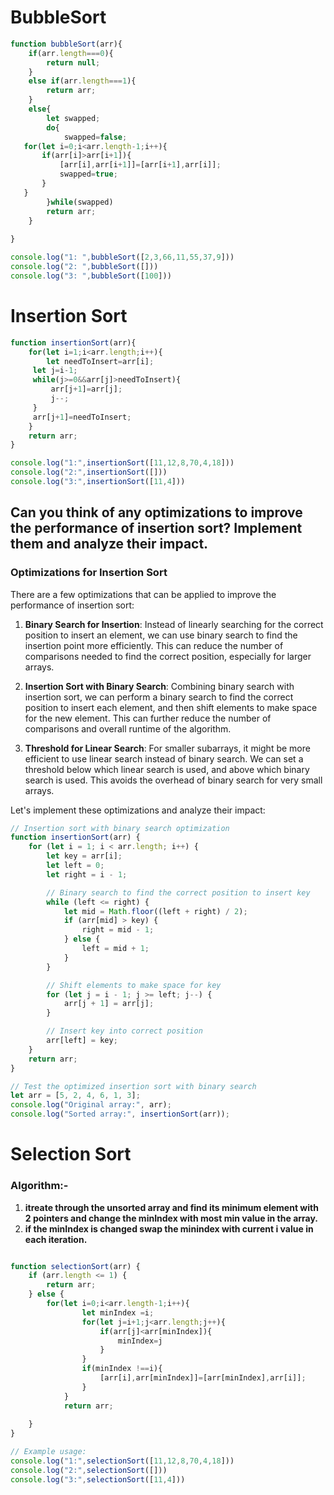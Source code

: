# BubbleSort

```javascript
function bubbleSort(arr){
    if(arr.length===0){
        return null;
    }
    else if(arr.length===1){
        return arr;
    }
    else{
        let swapped;
        do{
            swapped=false;
   for(let i=0;i<arr.length-1;i++){
       if(arr[i]>arr[i+1]){
           [arr[i],arr[i+1]]=[arr[i+1],arr[i]];
           swapped=true;
       }
   }
        }while(swapped)
        return arr;
    }
    
}

console.log("1: ",bubbleSort([2,3,66,11,55,37,9]))
console.log("2: ",bubbleSort([]))
console.log("3: ",bubbleSort([100]))
```

# Insertion Sort
```javascript
function insertionSort(arr){
    for(let i=1;i<arr.length;i++){
        let needToInsert=arr[i];
     let j=i-1;   
     while(j>=0&&arr[j]>needToInsert){
         arr[j+1]=arr[j];
         j--;
     }
     arr[j+1]=needToInsert;
    }
    return arr;
}

console.log("1:",insertionSort([11,12,8,70,4,18]))
console.log("2:",insertionSort([]))
console.log("3:",insertionSort([11,4]))
```

## Can you think of any optimizations to improve the performance of insertion sort? Implement them and analyze their impact.

### Optimizations for Insertion Sort

There are a few optimizations that can be applied to improve the performance of insertion sort:

1. **Binary Search for Insertion**: Instead of linearly searching for the correct position to insert an element, we can use binary search to find the insertion point more efficiently. This can reduce the number of comparisons needed to find the correct position, especially for larger arrays.

2. **Insertion Sort with Binary Search**: Combining binary search with insertion sort, we can perform a binary search to find the correct position to insert each element, and then shift elements to make space for the new element. This can further reduce the number of comparisons and overall runtime of the algorithm.

3. **Threshold for Linear Search**: For smaller subarrays, it might be more efficient to use linear search instead of binary search. We can set a threshold below which linear search is used, and above which binary search is used. This avoids the overhead of binary search for very small arrays.

Let's implement these optimizations and analyze their impact:

```javascript
// Insertion sort with binary search optimization
function insertionSort(arr) {
    for (let i = 1; i < arr.length; i++) {
        let key = arr[i];
        let left = 0;
        let right = i - 1;

        // Binary search to find the correct position to insert key
        while (left <= right) {
            let mid = Math.floor((left + right) / 2);
            if (arr[mid] > key) {
                right = mid - 1;
            } else {
                left = mid + 1;
            }
        }

        // Shift elements to make space for key
        for (let j = i - 1; j >= left; j--) {
            arr[j + 1] = arr[j];
        }

        // Insert key into correct position
        arr[left] = key;
    }
    return arr;
}

// Test the optimized insertion sort with binary search
let arr = [5, 2, 4, 6, 1, 3];
console.log("Original array:", arr);
console.log("Sorted array:", insertionSort(arr));
```
# Selection Sort
### Algorithm:-

1. **itreate through the unsorted array and find its minimum element with 2 pointers and change the minIndex with most min value in the array.**
2. **if the minIndex is changed swap the minindex with current i value in each iteration.**

```javascript

function selectionSort(arr) {
    if (arr.length <= 1) {
        return arr;
    } else {
        for(let i=0;i<arr.length-1;i++){
                let minIndex =i;
                for(let j=i+1;j<arr.length;j++){
                    if(arr[j]<arr[minIndex]){
                        minIndex=j
                    }
                }
                if(minIndex !==i){
                    [arr[i],arr[minIndex]]=[arr[minIndex],arr[i]];
                }
            }
            return arr;
        
    }
}

// Example usage:
console.log("1:",selectionSort([11,12,8,70,4,18]))
console.log("2:",selectionSort([]))
console.log("3:",selectionSort([11,4]))
```
